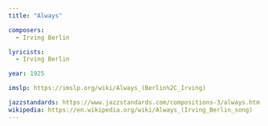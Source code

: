 ```yaml
---
title: "Always"

composers:
  - Irving Berlin

lyricists:
  - Irving Berlin

year: 1925

imslp: https://imslp.org/wiki/Always_(Berlin%2C_Irving)

jazzstandards: https://www.jazzstandards.com/compositions-3/always.htm
wikipedia: https://en.wikipedia.org/wiki/Always_(Irving_Berlin_song)
---
```


